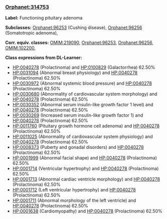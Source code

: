 
### [Orphanet:314753](http://www.orpha.net/ORDO/Orphanet_314753)
**Label:** Functioning pituitary adenoma

**Subclasses:** [Orphanet:96253](http://www.orpha.net/ORDO/Orphanet_96253) (Cushing disease), [Orphanet:96256](http://www.orpha.net/ORDO/Orphanet_96256) (Somatotropic adenoma), 

**Corr. equiv. classes:** [OMIM:219090](http://purl.obolibrary.org/obo/OMIM_219090), [Orphanet:96253](http://www.orpha.net/ORDO/Orphanet_96253), [Orphanet:96256](http://www.orpha.net/ORDO/Orphanet_96256), [OMIM:102200](http://purl.obolibrary.org/obo/OMIM_102200), 

**Class expressions from DL-Learner:**

- [HP:0040278](http://purl.obolibrary.org/obo/HP_0040278) (Prolactinoma) and [HP:0100829](http://purl.obolibrary.org/obo/HP_0100829) (Galactorrhea) 62.50%
- [HP:0031094](http://purl.obolibrary.org/obo/HP_0031094) (Abnormal breast physiology) and [HP:0040278](http://purl.obolibrary.org/obo/HP_0040278) (Prolactinoma) 62.50%
- [HP:0030972](http://purl.obolibrary.org/obo/HP_0030972) (Abnormal systemic blood pressure) and [HP:0040278](http://purl.obolibrary.org/obo/HP_0040278) (Prolactinoma) 62.50%
- [HP:0030680](http://purl.obolibrary.org/obo/HP_0030680) (Abnormality of cardiovascular system morphology) and [HP:0040278](http://purl.obolibrary.org/obo/HP_0040278) (Prolactinoma) 62.50%
- [HP:0030352](http://purl.obolibrary.org/obo/HP_0030352) (Abnormal serum insulin-like growth factor 1 level) and [HP:0040278](http://purl.obolibrary.org/obo/HP_0040278) (Prolactinoma) 62.50%
- [HP:0030269](http://purl.obolibrary.org/obo/HP_0030269) (Increased serum insulin-like growth factor 1) and [HP:0040278](http://purl.obolibrary.org/obo/HP_0040278) (Prolactinoma) 62.50%
- [HP:0011760](http://purl.obolibrary.org/obo/HP_0011760) (Pituitary growth hormone cell adenoma) and [HP:0040278](http://purl.obolibrary.org/obo/HP_0040278) (Prolactinoma) 62.50%
- [HP:0011025](http://purl.obolibrary.org/obo/HP_0011025) (Abnormality of cardiovascular system physiology) and [HP:0040278](http://purl.obolibrary.org/obo/HP_0040278) (Prolactinoma) 62.50%
- [HP:0008373](http://purl.obolibrary.org/obo/HP_0008373) (Puberty and gonadal disorders) and [HP:0040278](http://purl.obolibrary.org/obo/HP_0040278) (Prolactinoma) 62.50%
- [HP:0001999](http://purl.obolibrary.org/obo/HP_0001999) (Abnormal facial shape) and [HP:0040278](http://purl.obolibrary.org/obo/HP_0040278) (Prolactinoma) 62.50%
- [HP:0001714](http://purl.obolibrary.org/obo/HP_0001714) (Ventricular hypertrophy) and [HP:0040278](http://purl.obolibrary.org/obo/HP_0040278) (Prolactinoma) 62.50%
- [HP:0001713](http://purl.obolibrary.org/obo/HP_0001713) (Abnormal cardiac ventricle morphology) and [HP:0040278](http://purl.obolibrary.org/obo/HP_0040278) (Prolactinoma) 62.50%
- [HP:0001712](http://purl.obolibrary.org/obo/HP_0001712) (Left ventricular hypertrophy) and [HP:0040278](http://purl.obolibrary.org/obo/HP_0040278) (Prolactinoma) 62.50%
- [HP:0001711](http://purl.obolibrary.org/obo/HP_0001711) (Abnormal morphology of the left ventricle) and [HP:0040278](http://purl.obolibrary.org/obo/HP_0040278) (Prolactinoma) 62.50%
- [HP:0001638](http://purl.obolibrary.org/obo/HP_0001638) (Cardiomyopathy) and [HP:0040278](http://purl.obolibrary.org/obo/HP_0040278) (Prolactinoma) 62.50%


